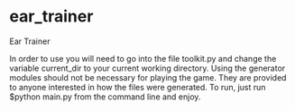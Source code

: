 # ear_trainer
Ear Trainer

In order to use you will need to go into the file toolkit.py and change the variable current_dir to your current working directory. 
Using the generator modules should not be necessary for playing the game. They are provided to anyone interested in how the files were generated. To run, just run $python main.py from the command line and enjoy.
